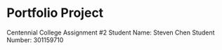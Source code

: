 # Portfolio Project

Centennial College Assignment #2
Student Name: Steven Chen
Student Number: 301159710
